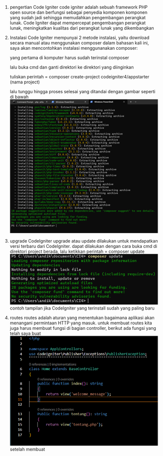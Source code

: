 1. pengertian Code Igniter 
    code igniter adalah sebuah framework PHP open source dan berfungsi sebagai penyedia komponen komponen yang sudah jadi sehingga memudahkan pengembangan perangkat lunak. Code Igniter dapat mempercepat pengembangan perangkat lunak, meningkatkan kualitas dari perangkat lunak yang dikembangkan

2. Instalasi
    Code Igniter mempunyai 2 metode instalasi, yaitu download secara manual atau menggunakan composer dalam bahasan kali ini, saya akan mencontohkan instalasi menggunanakan composer:

    yang pertama di komputer harus sudah terinstal composer

    lalu buka cmd dan ganti direktori ke direktori yang diinginkan

    tuliskan perintah = composer create-project codeigniter4/appstarter (nama project)

    lalu tunggu hingga proses selesai yang ditandai dengan gambar seperti di bawah
    ![alt text](image.png)

3. upgrade CodeIgniter
    upgrade atau update dilakukan untuk mendapatkan versi terbaru dari CodeIgniter. dapat dilakukan dengan cara buka cmd di direktori project berada, lalu ketikkan perintah = composer update
    ![alt text](image-1.png)
    contoh tampilan jika CodeIgniter yang terinstall sudah yang paling baru

4. routes
    routes adalah aturan yang menentukan bagaimana aplikasi akan menangani permintaan HTTP yang masuk. untuk membuat routes kita juga harus membuat fungsi di bagian controller, berikut ada fungsi yang telah saya buat
    ![alt text](image-2.png)
    setelah membuat 
